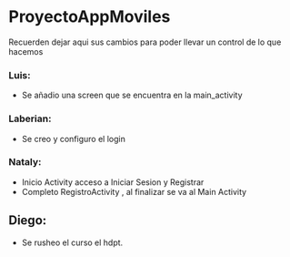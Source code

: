 ﻿# ProyectoAppMoviles
Recuerden dejar aqui sus cambios para poder llevar un control de lo que hacemos

### Luis:
- Se añadio una screen que se encuentra en la main_activity

### Laberian:
- Se creo y configuro el login

### Nataly:
- Inicio Activity acceso a Iniciar Sesion y Registrar 
- Completo RegistroActivity , al finalizar se va al Main Activity 

## Diego:
- Se rusheo el curso el hdpt.

